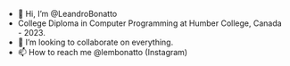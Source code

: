 - 👋 Hi, I’m @LeandroBonatto
- College Diploma in Computer Programming at Humber College, Canada - 2023.
- 💞️ I’m looking to collaborate on everything.
- 📫 How to reach me @lembonatto (Instagram)

<!---
LeandroBonatto/LeandroBonatto is a ✨ special ✨ repository because its `README.md` (this file) appears on your GitHub profile.
You can click the Preview link to take a look at your changes.
--->
